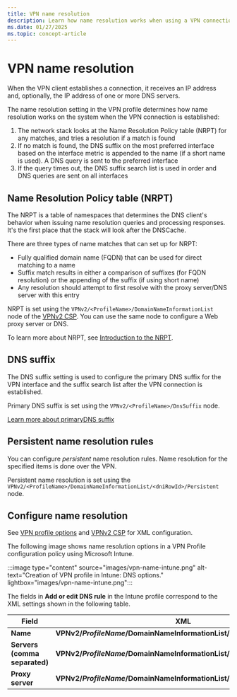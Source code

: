 ```yaml
---
title: VPN name resolution
description: Learn how name resolution works when using a VPN connection.
ms.date: 01/27/2025
ms.topic: concept-article
---
```


# VPN name resolution

When the VPN client establishes a connection, it receives an IP address and, optionally, the IP address of one or more DNS servers.

The name resolution setting in the VPN profile determines how name resolution works on the system when the VPN connection is established:

1. The network stack looks at the Name Resolution Policy table (NRPT) for any matches, and tries a resolution if a match is found
1. If no match is found, the DNS suffix on the most preferred interface based on the interface metric is appended to the name (if a short name is used). A DNS query is sent to the preferred interface
1. If the query times out, the DNS suffix search list is used in order and DNS queries are sent on all interfaces

## Name Resolution Policy table (NRPT)

The NRPT is a table of namespaces that determines the DNS client's behavior when issuing name resolution queries and processing responses. It's the first place that the stack will look after the DNSCache.

There are three types of name matches that can  set up for NRPT:

- Fully qualified domain name (FQDN) that can be used for direct matching to a name
- Suffix match results in either a comparison of suffixes (for FQDN resolution) or the appending of the suffix (if using short name)
- Any resolution should attempt to first resolve with the proxy server/DNS server with this entry

NRPT is set using the `VPNv2/<ProfileName>/DomainNameInformationList` node of the [VPNv2 CSP](/windows/client-management/mdm/vpnv2-csp). You can use the same node to configure a Web proxy server or DNS.

To learn more about NRPT, see [Introduction to the NRPT](/previous-versions/windows/it-pro/windows-server-2008-R2-and-2008/ee649207(v=ws.10)).

## DNS suffix

The DNS suffix setting is used to configure the primary DNS suffix for the VPN interface and the suffix search list after the VPN connection is established.

Primary DNS suffix is set using the `VPNv2/<ProfileName>/DnsSuffix` node.

[Learn more about primaryDNS suffix](/previous-versions/windows/it-pro/windows-2000-server/cc959611(v=technet.10))

## Persistent name resolution rules

You can configure *persistent* name resolution rules. Name resolution for the specified items is done over the VPN.

Persistent name resolution is set using the `VPNv2/<ProfileName>/DomainNameInformationList/<dniRowId>/Persistent` node.

## Configure name resolution

See [VPN profile options](vpn-profile-options.md) and [VPNv2 CSP](/windows/client-management/mdm/vpnv2-csp) for XML configuration.

The following image shows name resolution options in a VPN Profile configuration policy using Microsoft Intune.

:::image type="content" source="images/vpn-name-intune.png" alt-text="Creation of VPN profile in Intune: DNS options." lightbox="images/vpn-name-intune.png":::

The fields in **Add or edit DNS rule** in the Intune profile correspond to the XML settings shown in the following table.

| Field | XML |
| --- | --- |
| **Name** | **VPNv2/*ProfileName*/DomainNameInformationList/*dniRowId*/DomainName**  |
| **Servers (comma separated)** | **VPNv2/*ProfileName*/DomainNameInformationList/*dniRowId*/DnsServers**  |
| **Proxy server** |  **VPNv2/*ProfileName*/DomainNameInformationList/*dniRowId*/WebServers**  |
